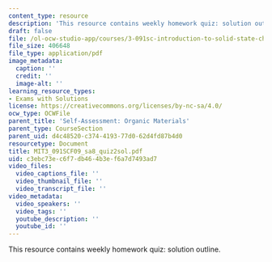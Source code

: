 ```yaml
---
content_type: resource
description: 'This resource contains weekly homework quiz: solution outline.'
draft: false
file: /ol-ocw-studio-app/courses/3-091sc-introduction-to-solid-state-chemistry-fall-2010/c3ebc73ec6f7db464b3ef6a7d7493ad7_MIT3_091SCF09_sa8_quiz2sol.pdf
file_size: 406648
file_type: application/pdf
image_metadata:
  caption: ''
  credit: ''
  image-alt: ''
learning_resource_types:
- Exams with Solutions
license: https://creativecommons.org/licenses/by-nc-sa/4.0/
ocw_type: OCWFile
parent_title: 'Self-Assessment: Organic Materials'
parent_type: CourseSection
parent_uid: d4c48520-c374-4193-77d0-62d4fd87b4d0
resourcetype: Document
title: MIT3_091SCF09_sa8_quiz2sol.pdf
uid: c3ebc73e-c6f7-db46-4b3e-f6a7d7493ad7
video_files:
  video_captions_file: ''
  video_thumbnail_file: ''
  video_transcript_file: ''
video_metadata:
  video_speakers: ''
  video_tags: ''
  youtube_description: ''
  youtube_id: ''
---
```

This resource contains weekly homework quiz: solution outline.